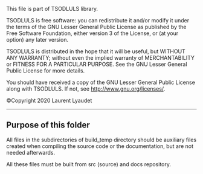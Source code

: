 This file is part of TSODLULS library.

TSODLULS is free software: you can redistribute it and/or modify
it under the terms of the GNU Lesser General Public License as published by
the Free Software Foundation, either version 3 of the License, or
(at your option) any later version.

TSODLULS is distributed in the hope that it will be useful,
but WITHOUT ANY WARRANTY; without even the implied warranty of
MERCHANTABILITY or FITNESS FOR A PARTICULAR PURPOSE.  See the
GNU Lesser General Public License for more details.

You should have received a copy of the GNU Lesser General Public License
along with TSODLULS.  If not, see <http://www.gnu.org/licenses/>.

©Copyright 2020 Laurent Lyaudet

---------------------------------------------------------------------------
Purpose of this folder
---------------------------------------------------------------------------

All files in the subdirectories of build_temp directory should be
auxiliary files created when compiling the source code or the documentation,
but are not needed afterwards.

All these files must be built from src (source) and docs repository.

